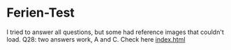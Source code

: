 # Ferien-Test

I tried to answer all questions, but some had reference images that couldn't load.
Q28: two answers work, A and C. Check here [index.html](/index.html)
